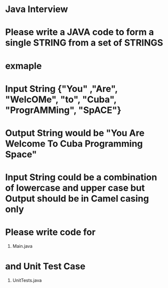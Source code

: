 # Java Interview

# Please write a JAVA code to form a single STRING from a set of STRINGS
# exmaple 
# Input String {"You" ,"Are", "WelcOMe", "to", "Cuba", "ProgrAMMing",  "SpACE"}
# Output String would be "You Are Welcome To Cuba Programming Space"

# Input String could be a combination of lowercase and upper case but Output should be in Camel casing only



# Please write code for
1) Main.java
# and Unit Test Case
1) UnitTests.java
